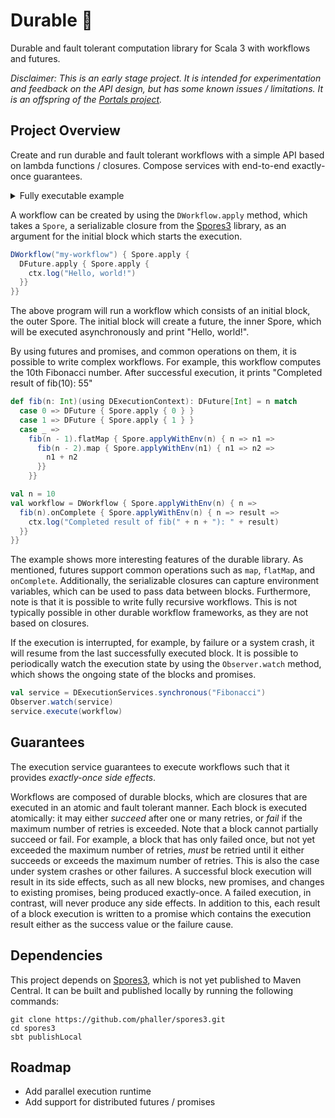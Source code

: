 # Durable 🎄

<!-- [![Build Status](https://github.com/jspenger/durable/actions/workflows/build-test.yaml/badge.svg)](https://github.com/jspenger/durable/actions/workflows/build-test.yaml) -->
<!-- [![License](https://img.shields.io/badge/License-Apache%202.0-blue.svg)](https://github.com/jspenger/durable/blob/main/LICENSE) -->

Durable and fault tolerant computation library for Scala 3 with workflows and futures.

*Disclaimer: This is an early stage project. It is intended for experimentation and feedback on the API design, but has some known issues / limitations. It is an offspring of the [Portals project](https://github.com/portals-project).*

## Project Overview

Create and run durable and fault tolerant workflows with a simple API based on lambda functions / closures. Compose services with end-to-end exactly-once guarantees.

<details>
<summary>Fully executable example</summary>

```scala
import spores.default.*
import spores.default.given
import spores.jvm.*

import durable.*
import durable.given

object Fibonacci {
  def fib(n: Int)(using DExecutionContext): DFuture[Int] = n match
    case 0 => DFuture { Spore.apply { 0 } }
    case 1 => DFuture { Spore.apply { 1 } }
    case _ =>
      fib(n - 1).flatMap { Spore.applyWithEnv(n) { n => n1 =>
        fib(n - 2).map { Spore.applyWithEnv(n1) { n1 => n2 =>
          n1 + n2
        }}
      }}

  def main(args: Array[String]): Unit = {
    val n = 10
    val workflow = DWorkflow { Spore.applyWithEnv(n) { n =>
      fib(n).onComplete { Spore.applyWithEnv(n) { n => result =>
        ctx.log("Completed result of fib(" + n + "): " + result)
      }}
    }}

    val service = DExecutionServices.synchronous("Fibonacci")
    // Observability.watch(service)
    service.execute(workflow)
    service.shutDown()
  }
}
```
</details>

A workflow can be created by using the `DWorkflow.apply` method, which takes a `Spore`, a serializable closure from the [Spores3]((https://github.com/phaller/spores3)) library, as an argument for the initial block which starts the execution.

```scala
DWorkflow("my-workflow") { Spore.apply {
  DFuture.apply { Spore.apply {
    ctx.log("Hello, world!")
  }}
}}
```

The above program will run a workflow which consists of an initial block, the outer Spore.
The initial block will create a future, the inner Spore, which will be executed asynchronously and print "Hello, world!".

By using futures and promises, and common operations on them, it is possible to write complex workflows.
For example, this workflow computes the 10th Fibonacci number.
After successful execution, it prints "Completed result of fib(10): 55"

```scala
def fib(n: Int)(using DExecutionContext): DFuture[Int] = n match
  case 0 => DFuture { Spore.apply { 0 } }
  case 1 => DFuture { Spore.apply { 1 } }
  case _ =>
    fib(n - 1).flatMap { Spore.applyWithEnv(n) { n => n1 =>
      fib(n - 2).map { Spore.applyWithEnv(n1) { n1 => n2 =>
        n1 + n2
      }}
    }}

val n = 10
val workflow = DWorkflow { Spore.applyWithEnv(n) { n =>
  fib(n).onComplete { Spore.applyWithEnv(n) { n => result =>
    ctx.log("Completed result of fib(" + n + "): " + result)
  }}
}}
```

The example shows more interesting features of the durable library.
As mentioned, futures support common operations such as `map`, `flatMap`, and `onComplete`.
Additionally, the serializable closures can capture environment variables, which can be used to pass data between blocks.
Furthermore, note is that it is possible to write fully recursive workflows.
This is not typically possible in other durable workflow frameworks, as they are not based on closures.

If the execution is interrupted, for example, by failure or a system crash, it will resume from the last successfully executed block.
It is possible to periodically watch the execution state by using the `Observer.watch` method, which shows the ongoing state of the blocks and promises.

```scala
val service = DExecutionServices.synchronous("Fibonacci")
Observer.watch(service)
service.execute(workflow)
```

## Guarantees

The execution service guarantees to execute workflows such that it provides *exactly-once side effects*.

Workflows are composed of durable blocks, which are closures that are executed in an atomic and fault tolerant manner.
Each block is executed atomically: it may either *succeed* after one or many retries, or *fail* if the maximum number of retries is exceeded.
Note that a block cannot partially succeed or fail.
For example, a block that has only failed once, but not yet exceeded the maximum number of retries, *must* be retried until it either succeeds or exceeds the maximum number of retries.
This is also the case under system crashes or other failures.
A successful block execution will result in its side effects, such as all new blocks, new promises, and changes to existing promises, being produced exactly-once.
A failed execution, in contrast, will never produce any side effects.
In addition to this, each result of a block execution is written to a promise which contains the execution result either as the success value or the failure cause.

## Dependencies

This project depends on [Spores3](https://github.com/phaller/spores3), which is not yet published to Maven Central.
It can be built and published locally by running the following commands:

```shell
git clone https://github.com/phaller/spores3.git
cd spores3
sbt publishLocal
```

## Roadmap
- Add parallel execution runtime
- Add support for distributed futures / promises
